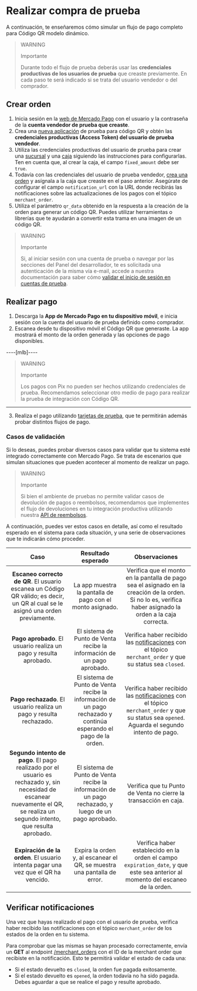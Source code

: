 # Realizar compra de prueba

A continuación, te enseñaremos cómo simular un flujo de pago completo para Código QR modelo dinámico.

> WARNING
>
> Importante
>
> Durante todo el flujo de prueba deberás usar las **credenciales productivas de los usuarios de prueba** que creaste previamente. En cada paso te será indicado si se trata del usuario vendedor o del comprador.

## Crear orden

1. Inicia sesión en la [web de Mercado Pago](https://www.mercadopago[FAKER][URL][DOMAIN]/developers/panel/app) con el usuario y la contraseña de la **cuenta vendedor de prueba que creaste**.
2. Crea una [nueva aplicación](/developers/es/docs/qr-code/additional-content/your-integrations/dashboard) de prueba para código QR y obtén las **credenciales productivas (Access Token) del usuario de prueba vendedor**.
3. Utiliza las credenciales productivas del usuario de prueba para crear una [sucursal](/developers/es/reference/stores/_users_user_id_stores/post) y una [caja](/developers/es/reference/pos/_pos/post) siguiendo las instrucciones para configurarlas. Ten en cuenta que, al crear la caja, el campo `fixed_amount` debe ser `true`. 
4. Todavía con las credenciales del usuario de prueba vendedor, [crea una orden](/developers/es/reference/qr-dynamic/_instore_orders_qr_seller_collectors_user_id_pos_external_pos_id_qrs/put) y asígnala a la caja que creaste en el paso anterior. Asegúrate de configurar el campo `notification_url` con  la URL donde recibirás las notificaciones sobre las actualizaciones de los pagos con el tópico `merchant_order`. 
5. Utiliza el parámetro `qr_data` obtenido en la respuesta a la creación de la orden para generar un código QR. Puedes utilizar herramientas o librerías que te ayudarán a convertir esta trama en una imagen de un código QR.

> WARNING
>
> Importante
>
> Si, al iniciar sesión con una cuenta de prueba o navegar por las secciones del Panel del desarrollador, te es solicitada una autenticación de la misma vía e-mail, accede a nuestra documentación para saber cómo [validar el inicio de sesión en cuentas de prueba](/developers/es/docs/adobe-commerce/additional-content/your-integrations/test/accounts#bookmark_validar_inicio_de_sesión_con_usuarios_de_prueba).


## Realizar pago

1. Descarga la **App de Mercado Pago en tu dispositivo móvil**, e inicia sesión con la cuenta del usuario de prueba definido como comprador.
2. Escanea desde tu dispositivo móvil el Código QR que generaste. La app mostrará el monto de la orden generada y las opciones de pago disponibles. 

----[mlb]----
> WARNING
>
> Importante
>
>  Los pagos con Pix no pueden ser hechos utilizando credenciales de prueba. Recomendamos seleccionar otro medio de pago para realizar la prueba de integración con Código QR.
------------
3. Realiza el pago utilizando [tarjetas de prueba](/developers/es/docs/qr-code/additional-content/your-integrations/test/cards), que te permitirán además probar distintos flujos de pago. 

### Casos de validación

Si lo deseas, puedes probar diversos casos para validar que tu sistema esté integrado correctamente con Mercado Pago. Se trata de escenarios que simulan situaciones que pueden acontecer al momento de realizar un pago. 

> WARNING
>
> Importante
>
> Si bien el ambiente de pruebas no permite validar casos de devolución de pagos o reembolsos, recomendamos que implementes el flujo de devoluciones en tu integración productiva utilizando nuestra [API de reembolsos](/developers/es/reference/chargebacks/_payments_id_refunds/post).

A continuación, puedes ver estos casos en detalle, así como el resultado esperado en el sistema para cada situación, y una serie de observaciones que te indicarán cómo proceder.

| Caso | Resultado esperado | Observaciones |
|:---:|:---:|:---:|
| **Escaneo correcto de QR**. El usuario escanea un Código QR válido; es decir, un QR al cual se le asignó una orden previamente.  | La app muestra la pantalla de pago con el monto asignado. | Verifica que el monto en la pantalla de pago sea el asignado en la creación de la orden. Si no lo es, verifica haber asignado la orden a la caja correcta. |
| **Pago aprobado**. El usuario realiza un pago y resulta aprobado. | El sistema de Punto de Venta recibe la información de un pago aprobado. | Verifica haber recibido las [notificaciones](/developers/es/docs/qr-code/additional-content/your-integrations/notifications) con el tópico `merchant_order` y que su status sea `closed`. |
| **Pago rechazado**. El usuario realiza un pago y resulta rechazado. | El sistema de Punto de Venta recibe la información de un pago rechazado y continúa esperando el pago de la orden. | Verifica haber recibido las [notificaciones](/developers/es/docs/qr-code/additional-content/your-integrations/notifications) con el tópico `merchant_order` y que su status sea `opened`.  Aguarda el segundo intento de pago. |
| **Segundo intento de pago**. El pago realizado por el usuario es rechazado y, sin necesidad de escanear nuevamente el QR, se realiza un segundo intento, que resulta aprobado. | El sistema de Punto de Venta recibe la información de un pago rechazado, y luego de un pago aprobado. | Verifica que tu Punto de Venta no cierre la transacción en caja. |
| **Expiración de la orden**. El usuario intenta pagar una vez que el QR ha vencido. | Expira la orden y, al escanear el QR, se muestra una pantalla de error. | Verifica haber establecido en la orden el campo `expiration_date`, y que este sea anterior al momento del escaneo de la orden. |


## Verificar notificaciones

Una vez que hayas realizado el pago con el usuario de prueba, verifica haber recibido las notificaciones con el tópico `merchant_order` de los estados de la orden en tu sistema. 

Para comprobar que las mismas se hayan procesado correctamente, envía un **GET** al endpoint [/merchant_orders](/developers/es/reference/merchant_orders/_merchant_orders_id/get) con el ID de la merchant order que recibiste en la notificación.  Esto te permitirá validar el estado de cada una:
 * Si el estado devuelto es `closed`, la orden fue pagada exitosamente.
 * Si el estado devuelto es `opened`, la orden todavía no ha sido pagada. Debes aguardar a que se realice el pago y resulte aprobado.  